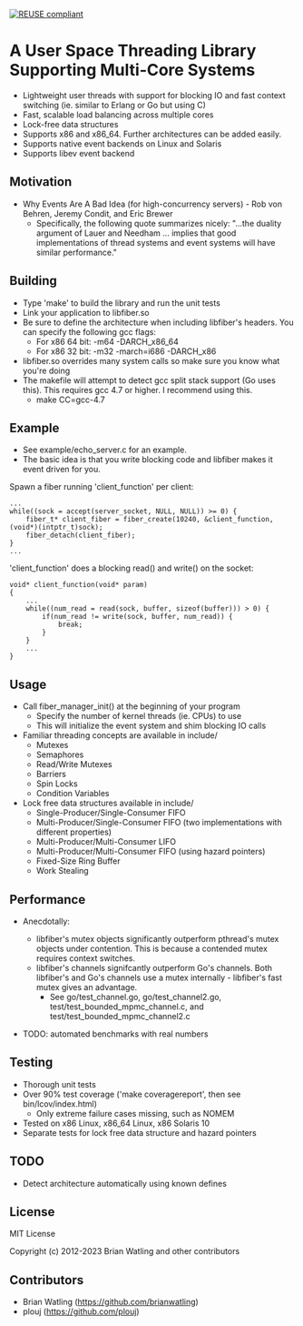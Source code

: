 <!--
SPDX-FileCopyrightText: 2012-2023 Brian Watling <brian@oxbo.dev>
SPDX-License-Identifier: CC0-1.0
-->
[![REUSE compliant](https://api.reuse.software/badge/github.com/brianwatling/libfiber)](https://api.reuse.software/info/github.com/brianwatling/libfiber)
# A User Space Threading Library Supporting Multi-Core Systems

- Lightweight user threads with support for blocking IO and fast context switching (ie. similar to Erlang or Go but using C)
- Fast, scalable load balancing across multiple cores
- Lock-free data structures
- Supports x86 and x86_64. Further architectures can be added easily.
- Supports native event backends on Linux and Solaris
- Supports libev event backend

## Motivation

- Why Events Are A Bad Idea (for high-concurrency servers) - Rob von Behren, Jeremy Condit, and Eric Brewer
    - Specifically, the following quote summarizes nicely:
        "...the duality argument of Lauer and Needham ... implies that good implementations of thread systems and event systems will have similar performance."


## Building

- Type 'make' to build the library and run the unit tests
- Link your application to libfiber.so
- Be sure to define the architecture when including libfiber's headers. You can specify the following gcc flags:
    - For x86 64 bit: -m64 -DARCH_x86_64
    - For x86 32 bit: -m32 -march=i686 -DARCH_x86
- libfiber.so overrides many system calls so make sure you know what you're doing
- The makefile will attempt to detect gcc split stack support (Go uses this). This requires gcc 4.7 or higher. I recommend using this.
    - make CC=gcc-4.7

## Example

- See example/echo_server.c for an example.
- The basic idea is that you write blocking code and libfiber makes it event driven for you.

Spawn a fiber running 'client_function' per client:

    ...
    while((sock = accept(server_socket, NULL, NULL)) >= 0) {
        fiber_t* client_fiber = fiber_create(10240, &client_function, (void*)(intptr_t)sock);
        fiber_detach(client_fiber);
    }
    ...

'client_function' does a blocking read() and write() on the socket:

    void* client_function(void* param)
    {
        ...
        while((num_read = read(sock, buffer, sizeof(buffer))) > 0) {
            if(num_read != write(sock, buffer, num_read)) {
                break;
            }
        }
        ...
    }

## Usage

- Call fiber_manager_init() at the beginning of your program
    - Specify the number of kernel threads (ie. CPUs) to use
    - This will initialize the event system and shim blocking IO calls
- Familiar threading concepts are available in include/
    - Mutexes
    - Semaphores
    - Read/Write Mutexes
    - Barriers
    - Spin Locks
    - Condition Variables
- Lock free data structures available in include/
    - Single-Producer/Single-Consumer FIFO
    - Multi-Producer/Single-Consumer FIFO (two implementations with different properties)
    - Multi-Producer/Multi-Consumer LIFO
    - Multi-Producer/Multi-Consumer FIFO (using hazard pointers)
    - Fixed-Size Ring Buffer
    - Work Stealing

## Performance

- Anecdotally:
    - libfiber's mutex objects significantly outperform pthread's mutex objects under contention. This is because a contended mutex requires context switches.
    - libfiber's channels signifcantly outperform Go's channels. Both libfiber's  and Go's channels use a mutex internally - libfiber's fast mutex gives an advantage.
        - See go/test_channel.go, go/test_channel2.go, test/test_bounded_mpmc_channel.c, and test/test_bounded_mpmc_channel2.c


- TODO: automated benchmarks with real numbers

## Testing

- Thorough unit tests
- Over 90% test coverage ('make coveragereport', then see bin/lcov/index.html)
    - Only extreme failure cases missing, such as NOMEM
- Tested on x86 Linux, x86_64 Linux, x86 Solaris 10
- Separate tests for lock free data structure and hazard pointers

## TODO

- Detect architecture automatically using known defines

## License

MIT License

Copyright (c) 2012-2023 Brian Watling and other contributors

## Contributors

- Brian Watling (https://github.com/brianwatling)
- plouj (https://github.com/plouj)
